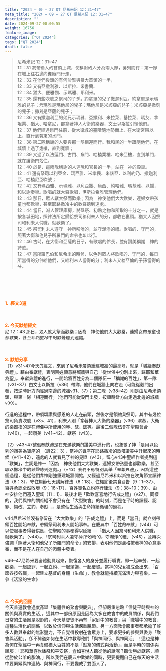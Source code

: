```yaml
---
title: "2024 – 09 – 27 QT 尼希米記 12：31~47"
meta_title: "2024 – 09 – 27 QT 尼希米記 12：31~47"
description: ""
date: 2024-09-27 00:00:55
weight: 16756
feature_image: 
categories: ["QT 2024"]
tags: ["QT 2024"]
draft: false
---
```


<blockquote>尼希米記 12：31~47<br />
12：31 我帶猶大的首領上城，使稱謝的人分為兩大隊，排列而行：第一隊在城上往右邊向糞廠門行走，<br />
12：32 在他們後頭的有何沙雅與猶大首領的一半，<br />
12：33 又有亞撒利雅、以斯拉、米書蘭、<br />
12：34 猶大、便雅憫、示瑪雅、耶利米。<br />
12：35 還有些吹號之祭司的子孫，約拿單的兒子撒迦利亞。約拿單是示瑪雅的兒子；示瑪雅是瑪他尼的兒子；瑪他尼是米該亞的兒子；米該亞是撒刻的兒子；撒刻是亞薩的兒子；<br />
12：36 又有撒迦利亞的弟兄示瑪雅、亞撒利、米拉萊、基拉萊、瑪艾、拿坦業、猶大、哈拿尼，都拿著神人大衛的樂器，文士以斯拉引領他們。<br />
12：37 他們經過泉門往前，從大衛城的臺階隨地勢而上，在大衛宮殿以上，直行到朝東的水門。<br />
12：38 第二隊稱謝的人要與那一隊相迎而行。我和民的一半跟隨他們，在城牆上過了爐樓，直到寬牆；<br />
12：39 又過了以法蓮門、古門、魚門、哈楠業樓、哈米亞樓，直到羊門，就在護衛門站住。<br />
12：40 於是，這兩隊稱謝的人連我和官長的一半，站在　神的殿裏。<br />
12：41 還有祭司以利亞金、瑪西雅、米拿民、米該亞、以利約乃、撒迦利亞、哈楠尼亞吹號；<br />
12：42 又有瑪西雅、示瑪雅、以利亞撒、烏西、約哈難、瑪基雅、以攔，和以謝奏樂。歌唱的就大聲歌唱，伊斯拉希雅管理他們。<br />
12：43 那日，眾人獻大祭而歡樂；因為　神使他們大大歡樂，連婦女帶孩童也都歡樂，甚至耶路撒冷中的歡聲聽到遠處。<br />
12：44 當日，派人管理庫房，將舉祭、初熟之物和所取的十分之一，就是按各城田地，照律法所定歸給祭司和利未人的分，都收在裏頭。猶大人因祭司和利未人供職，就歡樂了。<br />
12：45 祭司利未人遵守　神所吩咐的，並守潔淨的禮。歌唱的、守門的，照著大衛和他兒子所羅門的命令也如此行。<br />
12：46 古時，在大衛和亞薩的日子，有歌唱的伶長，並有讚美稱謝　神的詩歌。<br />
12：47 當所羅巴伯和尼希米的時候，以色列眾人將歌唱的、守門的，每日所當得的分供給他們，又給利未人當得的分；利未人又給亞倫的子孫當得的分。</blockquote><br />
&nbsp;<br />
<br />
&nbsp;<br />
<br />
<span style="color: #ff6600;"><strong>1.  經文3遍</strong></span><br />
<br />
&nbsp;<br />
<br />
<span style="color: #ff6600;"><strong>2. 今天默想經文<br />
</strong></span>尼 12：43 那日，眾人獻大祭而歡樂；因為　神使他們大大歡樂，連婦女帶孩童也都歡樂，甚至耶路撒冷中的歡聲聽到遠處。<br />
<br />
&nbsp;<br />
<br />
<strong><span style="color: #ff6600;">3. 默想分享<br />
</span></strong>（1）v31~47今天的經文，來到了尼希米帶領重建城牆的最高峰，就是「城牆奉獻典禮」。藉由奉獻禮，表明百姓願意將城牆與自己「從世俗中分別出來，歸耶和華為聖」。奉獻典禮的進行，一開始將百姓分為二個隊伍—「稱謝的百姓」，第一隊（v31~37）由文士以斯拉（v36）帶隊，他們在城牆上向右走（可能從穀門出發，按逆時針方向經過南邊的城牆v31、37）；第二隊（v38~42）則是由尼希米領頭，與第一隊「相迎而行」（他們可能從穀門出發，按順時針方向走過北邊的城牆v39）。<br />
<br />
行進的過程中，帶領頌讚與感恩的人走在前頭，然後才是領袖與祭司。其中有幾位祭司負責吹號（v35、41），利未人則「拿著神人大衛的樂器」（v36）演奏，大衛的樂器指的是在禮儀中所使用的琴、瑟、鈸等。最後二個隊伍會在聖殿會合（v40），一起讚美（v41~42）、獻祭（v43）。<br />
<br />
（2）v43~47整個奉獻禮是在充滿歡樂的讚美中進行的，也象徵了神「是用以色列的讚美為寶座的」（詩22：3），當神的寶座在耶路撒冷的歌唱讚美中升起來的時候（v41~42），遠處的人就看見了神的見證（v43）。留心v43中聖經作者提到這「歡樂」，主詞是神—「因為　神使他們大大歡樂，連婦女帶孩童也都歡樂，甚至耶路撒冷中的歡聲聽到遠處。」（v43）我們不應特別高舉「奉獻典禮」，因為這整個過程，是從他們靠神剛強重建城牆開始，又經過尼希米和以斯拉在吹角節宣讀律法（8：3）、守住棚節七天講解律法（8：18）、住棚節後禁食禱告（9：1~37）、百姓承認全然敗壞（9：16~17）、百姓簽名立約遵行律法（9：38~10：39）、由神安排他們遷入聖城（11：1）、最後才是「歡歡喜喜地行告成之禮」（v27）。同樣的，我們與神的關係絕不會只有在「大型聚會」的時刻，而是在平時的讀經、認罪、悔改、立約、奉獻…，是整個生活與生命持續循環的過程。<br />
<br />
v44尼希米並沒有停留在「大大歡樂」的「告成之禮」上，而是「當日」就立刻帶領百姓開始奉獻，帶領祭司利未人開始事奉。在慶典中「百姓的奉獻」（v44）可以使服事者得著供應，使聖殿的事奉得以延續 —「猶大人因祭司和利未人供職，就歡樂了」（v44）。、「祭司利未人遵守神 所吩咐的，守潔淨的禮」（v45），並再次強調「照著大衛和他兒子所羅門的命令」的安排，表明他們是嚴格按著神的心意事奉，而不是在人在自己的肉體中發表。<br />
<br />
v46~47尼希米要全體動員起來，恢復各人的身分並履行職責，即一起辛勞、一起歡樂、一起認罪、一起立約、一起頌讚、一起慶賀。當神的兒女被成全出來，「百節各按各職，一起建立基督的身體（生命）」，教會就能持續充滿活力與喜樂。— 參《活潑的生命》<br />
<br />
&nbsp;<br />
<br />
<strong style="font-size: inherit;"><span style="color: #ff6600;">4. 今天的回應<br />
</span></strong>今天普遍教會過度高舉「集體性的聚會與慶典」，但卻嚴重忽略「信徒平時與神的關係與真實的生活」。這其中一部份原因是因為大多在教會中的成員關係，與我們日常的生活圈是脫節的，今天基督徒不再有「家庭中的教會」與「職場中的教會」這種生活化的關係，以致於信仰與生活嚴重脫節。另一方面教會服事者都承擔了許多人數與奉獻的無形壓力，不自覺得投射在會眾身上，要求更多的參與與委身「聚會與活動」，卻不知道如何在生活中教導他們「與神同行、與神同活」！這也是神為何在聖經中一再責備猶大百姓的不是「獻祭的儀式與活動」，而是平時的關係與順服：「耶和華喜悅燔祭和平安祭，豈如喜悅人聽從他的話呢？聽命勝於獻祭，順從勝於公羊的脂油。」所以我們在慶典中歡樂的同時，更要提醒自己在每天的生活中要緊緊與神連結、與神同行，不要變成了雙面人了。<br />
<br />
&nbsp;<br />
<br />
<strong style="font-size: inherit;"><span style="color: #ff6600;"> </span></strong>
        
